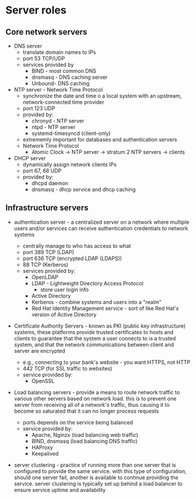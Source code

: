 # Server roles

## Core network servers
- DNS server
  - translate domain names to IPs
  - port 53 TCP/UDP
  - services provided by 
    - BIND - most common DNS
    - dnsmasq - DNS caching server
    - Unbound- DNS caching
- NTP server - Network Time Protocol
  - synchronize the date and time o a local system with an upstream, network-connected time provider
  - port 123 UDP
  - provided by:
    - chronyd - NTP server
    - ntpd - NTP server
    - systemd-timesyncd (client-only)
  - extrememly important for databases and authentication servers
  - Network Time Protocol
    - Atomic Clock -> NTP server -> stratum 2 NTP servers -> clients
- DHCP server
  - dynamically assign network clients IPs
  - port 67, 68 UDP
  - provided by:
    - dhcpd daemon
    - dnsmasq - dhcp service and dhcp caching

## Infrastructure servers
- authentication server - a centralized server on a network where multiple users and/or services can receive authentication credentials to network systems
  - centrally manage to who has access to what
  - port 389 TCP (LDAP)
  - port 636 TCP (encrypted LDAP (LDAPS))
  - 88 TCP (Kerberos)
  - services provided by:
    - OpenLDAP
    - LDAP - Lightweight Directory Access Protocol
      - store user login info
    - Active Directory
    - Kerberos - combine systems and users into a "realm"
    - Red Hat Identity Management service - sort of like Red Hat's version of Active Directory
- Certificate Authority Servers - known as PKI (public key infrastructure) systems, these platforms provide trusted certificates to hosts and clients to guarantee that the system a user connects to is a trusted system, and that the network communications between client and server are encrypted
  - e.g., connecting to your bank's website - you want HTTPS, not HTTP
  - 442 TCP (for SSL traffic to websites)
  - service provided by:
    - OpenSSL

- Load balancing servers - provide a means to route network traffic to various other servers based on network load. this is to prevent one server from receiving all of a network's traffic, thus causing it to become so saturated that it can no longer process requests
  - ports depends on the service being balanced
  - service provided by:
    - Apache, Nginzx (load balancing web traffic)
    - BIND, dnsmasq (load balancing DNS traffic)
    - HAProxy
    - Keepalived
- server clustering - practice of running more than one server that is configured to provide the same service. with this type of configuration, should one server fail, another is available to continue providing the service. server clustering is typically set up behind a load balancer to ensure service uptime and availability